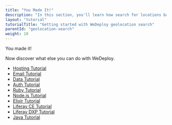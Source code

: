 ```yaml
---
title: "You Made It!"
description: "In this section, you'll learn how search for locations based on their coordinates using the WeDeploy API Client."
layout: "tutorial"
tutorialTitle: "Getting started with WeDeploy geolocation search"
parentId: "geolocation-search"
weight: 10
---
```


<div class="notfound">
  <div class="notfound-icon">
    <span class="icon-16-thumb-up"></span>
  </div>
  <p class="notfound-text">You made it!</p>
  <p>Now discover what else you can do with WeDeploy.</p>
  <ul class="checklist">
    <li><a href="/tutorials/hosting/get-started/">Hosting Tutorial</a></li>
    <li><a href="/tutorials/email-web/get-started/">Email Tutorial</a></li>
    <li><a href="/tutorials/data-web/get-started/">Data Tutorial</a></li>
    <li><a href="/tutorials/auth-web/get-started/">Auth Tutorial</a></li>
    <li><a href="/tutorials/ruby/get-started/">Ruby Tutorial</a></li>
    <li><a href="/tutorials/nodejs/get-started/">Node.js Tutorial</a></li>
    <li><a href="/tutorials/elixir/get-started/">Elixir Tutorial</a></li>
    <li><a href="/tutorials/liferay-ce/get-started/">Liferay CE Tutorial</a></li>
    <li><a href="/tutorials/liferay-dxp/get-started/">Liferay DXP Tutorial</a></li>
    <li><a href="/tutorials/java/get-started/">Java Tutorial</a></li>
  </ul>
</div>
